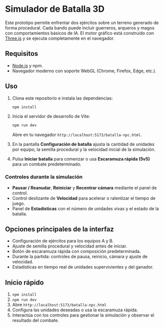 # Simulador de Batalla 3D

Este prototipo permite enfrentar dos ejércitos sobre un terreno generado de forma procedural. Cada bando puede incluir guerreros, arqueros y magos con comportamientos básicos de IA. El motor gráfico está construido con [Three.js](https://threejs.org/) y se ejecuta completamente en el navegador.

## Requisitos

- [Node.js](https://nodejs.org/) y npm.
- Navegador moderno con soporte WebGL (Chrome, Firefox, Edge, etc.).

## Uso

1. Clona este repositorio e instala las dependencias:

   ```bash
   npm install
   ```

2. Inicia el servidor de desarrollo de Vite:

   ```bash
   npm run dev
   ```

   Abre en tu navegador `http://localhost:5173/batalla-npc.html`.
3. En la pantalla **Configuración de batalla** ajusta la cantidad de unidades por equipo, la semilla procedural y la velocidad inicial de la simulación.
4. Pulsa **Iniciar batalla** para comenzar o usa **Escaramuza rápida (5v5)** para un combate predeterminado.

### Controles durante la simulación

- **Pausar / Reanudar**, **Reiniciar** y **Recentrar cámara** mediante el panel de control.
- Control deslizante de **Velocidad** para acelerar o ralentizar el tiempo de juego.
- Panel de **Estadísticas** con el número de unidades vivas y el estado de la batalla.

## Opciones principales de la interfaz

- Configuración de ejércitos para los equipos A y B.
- Ajuste de semilla procedural y velocidad antes de iniciar.
- Botón de escaramuza rápida con composición predeterminada.
- Durante la partida: controles de pausa, reinicio, cámara y ajuste de velocidad.
- Estadísticas en tiempo real de unidades supervivientes y del ganador.

## Inicio rápido

1. `npm install`
2. `npm run dev`
3. Abre `http://localhost:5173/batalla-npc.html`
4. Configura las unidades deseadas o usa la escaramuza rápida.
5. Interactúa con los controles para gestionar la simulación y observar el resultado del combate.
